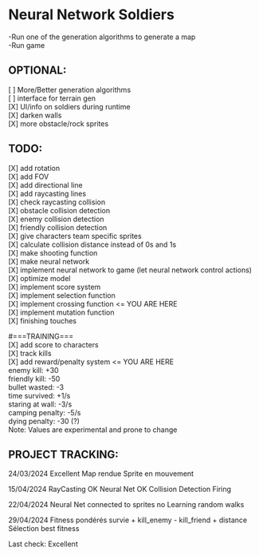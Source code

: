 # Neural Network Soldiers
 
-Run one of the generation algorithms to generate a map  
-Run game  
  
## OPTIONAL:
[ ] More/Better generation algorithms  
[ ] interface for terrain gen  
[X] UI/info on soldiers during runtime  
[X] darken walls  
[X] more obstacle/rock sprites  

## TODO:
[X] add rotation  
[X] add FOV  
[X] add directional line  
[X] add raycasting lines  
[X] check raycasting collision  			
[X] obstacle collision detection  
[X] enemy collision detection  
[X] friendly collision detection  
[X] give characters team specific sprites  
[X] calculate collision distance instead of 0s and 1s  
[X] make shooting function  
[X] make neural network  
[X] implement neural network to game (let neural network control actions)  
[X] optimize model 	                                                    
[X] implement score system  
[X] implement selection function  
[X] implement crossing function  <= YOU ARE HERE  
[X] implement mutation function  
[X] finishing touches  

#===TRAINING===  
[X] add score to characters  
[X] track kills  
[X] add reward/penalty system  <= YOU ARE HERE  
	enemy kill:				+30  
	friendly kill:				-50  
	bullet wasted:				-3  
	time survived:				+1/s  
	staring at wall:			-3/s  
	camping penalty:			-5/s  
	dying penalty:				-30 (?)  
Note: Values are experimental and prone to change  

## PROJECT TRACKING:

24/03/2024
Excellent
Map rendue
Sprite en mouvement 


15/04/2024
RayCasting OK
Neural Net OK
Collision Detection
Firing

22/04/2024
Neural Net connected to sprites
no Learning
random walks


29/04/2024
Fitness pondérés survie + kill_enemy - kill_friend + distance
Sélection best fitness

Last check:
Excellent
